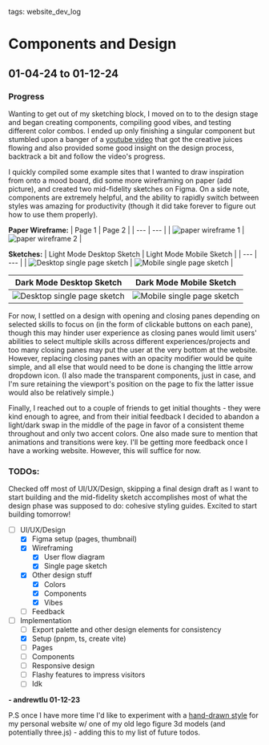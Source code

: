 tags: website_dev_log

# Components and Design
## 01-04-24 to 01-12-24

### Progress
Wanting to get out of my sketching block, I moved on to to the design stage and began creating components, compiling good vibes, and testing different color combos. I ended up only finishing a singular component but stumbled upon a banger of a [youtube video](https://youtu.be/83j3Z4heXH0?si=6BqdKGVfGKeHDXFv) that got the creative juices flowing and also provided some good insight on the design process, backtrack a bit and follow the video's progress. 

I quickly compiled some example sites that I wanted to draw inspiration from onto a mood board, did some more wireframing on paper (add picture), and created two mid-fidelity sketches on Figma. On a side note, components are extremely helpful, and the ability to rapidly switch between styles was amazing for productivity (though it did take forever to figure out how to use them properly).

**Paper Wireframe:**
| Page 1 | Page 2 |
| --- | --- |
| ![paper wireframe 1](./images/low-fidelity-wireframe-1.jpg) | ![paper wireframe 2](./images/low-fidelity-wireframe-2.jpg) |

**Sketches:**
| Light Mode Desktop Sketch | Light Mode Mobile Sketch |
| --- | --- |
| ![Desktop single page sketch](./images/desktop-mid-fidelity-sketch-2.png) | ![Mobile single page sketch](./images/mobile-mid-fidelity-sketch-2.png) |

| Dark Mode Desktop Sketch | Dark Mode Mobile Sketch |
| --- | --- |
| ![Desktop single page sketch](./images/desktop-mid-fidelity-sketch-2-dark.png) | ![Mobile single page sketch](./images/mobile-mid-fidelity-sketch-2-dark.png) |


For now, I settled on a design with opening and closing panes depending on selected skills to focus on (in the form of clickable buttons on each pane), though this may hinder user experience as closing panes would limit users' abilities to select multiple skills across different experiences/projects and too many closing panes may put the user at the very bottom at the website. However, replacing closing panes with an opacity modifier would be quite simple, and all else that would need to be done is changing the little arrow dropdown icon. (I also made the transparent components, just in case, and I'm sure retaining the viewport's position on the page to fix the latter issue would also be relatively simple.)

Finally, I reached out to a couple of friends to get initial thoughts - they were kind enough to agree, and from their initial feedback I decided to abandon a light/dark swap in the middle of the page in favor of a consistent theme throughout and only two accent colors. One also made sure to mention that animations and transitions were key. I'll be getting more feedback once I have a working website. However, this will suffice for now.

### TODOs:
Checked off most of UI/UX/Design, skipping a final design draft as I want to start building and the mid-fidelity sketch accomplishes most of what the design phase was supposed to do: cohesive styling guides. Excited to start building tomorrow!
- [ ] UI/UX/Design
  - [x] Figma setup (pages, thumbnail)
  - [x] Wireframing
    - [x] User flow diagram
    - [x] Single page sketch
  - [x] Other design stuff
    - [x] Colors
    - [x] Components
    - [x] Vibes
  - [ ] Feedback
- [ ] Implementation
  - [ ] Export palette and other design elements for consistency
  - [x] Setup (pnpm, ts, create vite)
  - [ ] Pages
  - [ ] Components
  - [ ] Responsive design
  - [ ] Flashy features to impress visitors
  - [ ] Idk

**\- andrewtlu 01-12-23**

P.S once I have more time I'd like to experiment with a [hand-drawn style](https://www.youtube.com/watch?v=HJleHPVpBJw) for my personal website w/ one of my old lego figure 3d models (and potentially three.js) - adding this to my list of future todos.